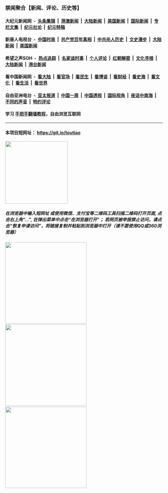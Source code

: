 ### 禁闻聚合【新闻、评论、历史等】

#### 大纪元新闻网 &nbsp;-&nbsp; [头条集锦](indexes/E头条集锦.md?t=03101302) &nbsp;|&nbsp; [港澳新闻](indexes/E港澳新闻.md?t=03101302)  &nbsp;|&nbsp; [大陆新闻](indexes/E大陆新闻.md?t=03101302) &nbsp;|&nbsp; [美国新闻](indexes/E美国新闻.md?t=03101302) &nbsp;|&nbsp; [国际新闻](indexes/E国际新闻.md?t=03101302) &nbsp;|&nbsp; [专栏文集](indexes/E专栏文集.md?t=03101302) &nbsp;|&nbsp; [纪元社论](indexes/E纪元社论.md?t=03101302) &nbsp;|&nbsp; [纪元特稿](indexes/E纪元特稿.md?t=03101302) 

#### 新唐人电视台 &nbsp;-&nbsp; [中国时局](indexes/N中国时局.md?t=03101302) &nbsp;|&nbsp; [共产党百年真相](indexes/N共产党百年真相.md?t=03101302) &nbsp;|&nbsp; [中共杀人历史](indexes/N中共杀人历史.md?t=03101302) &nbsp;|&nbsp; [文史漫步](indexes/N文史漫步.md?t=03101302) &nbsp;|&nbsp; [大陆新闻](indexes/N大陆新闻.md?t=03101302) &nbsp;|&nbsp; [美国新闻](indexes/N美国新闻.md?t=03101302)

#### 希望之声SOH &nbsp;-&nbsp; [热点追踪](indexes/H热点追踪.md?t=03101302) &nbsp;|&nbsp; [名家谈时事](indexes/H名家谈时事.md?t=03101302) &nbsp;|&nbsp; [个人评论](indexes/H个人评论.md?t=03101302)  &nbsp;|&nbsp; [红朝解密](indexes/H红朝解密.md?t=03101302) &nbsp;|&nbsp; [文化寻根](indexes/H文化寻根.md?t=03101302) &nbsp;|&nbsp; [大陆新闻](indexes/H大陆新闻.md?t=03101302) &nbsp;|&nbsp; [港台新闻](indexes/H港台新闻.md?t=03101302)

#### 看中国新闻网 &nbsp;-&nbsp; [看大陆](indexes/S看大陆.md?t=03101302) &nbsp;|&nbsp; [看官场](indexes/S看官场.md?t=03101302) &nbsp;|&nbsp; [看民生](indexes/S看民生.md?t=03101302)  &nbsp;|&nbsp; [看博谈](indexes/S看博谈.md?t=03101302) &nbsp;|&nbsp; [看财经](indexes/S看财经.md?t=03101302) &nbsp;|&nbsp; [看史海](indexes/S看史海.md?t=03101302) &nbsp;|&nbsp; [看文化](indexes/S看文化.md?t=03101302) &nbsp;|&nbsp; [看生活](indexes/S看生活.md?t=03101302) &nbsp;|&nbsp; [看世界](indexes/S看世界.md?t=03101302)

#### 自由亚洲电台 &nbsp;-&nbsp; [亚太报道](indexes/R亚太报道.md?t=03101302) &nbsp;|&nbsp; [中国一周](indexes/R中国一周.md?t=03101302) &nbsp;|&nbsp; [中国透视](indexes/R中国透视.md?t=03101302)  &nbsp;|&nbsp; [国际视角](indexes/R国际视角.md?t=03101302) &nbsp;|&nbsp; [夜话中南海](indexes/R夜话中南海.md?t=03101302) &nbsp;|&nbsp; [不同的声音](indexes/R不同的声音.md?t=03101302) &nbsp;|&nbsp; [特约评论](indexes/R特约评论.md?t=03101302)

#### 学习 [手把手翻墙教程](https://github.com/gfw-breaker/guides/wiki)，自由浏览互联网

----

#### 本项目短网址： https://git.io/toutiao
<img src="https://raw.githubusercontent.com/gfw-breaker/banned-news/master/scripts/img/qr.png" width="200px"/>  

##### 在浏览器中输入短网址 或使用微信、支付宝等二维码工具扫描二维码打开页面, 点击右上角"...", 在弹出菜单中点击“在浏览器打开”； 若网页被举报禁止访问，请点击“恢复申请访问”，将链接复制并粘贴到浏览器中打开（请不要使用QQ或360浏览器）

<img src="https://raw.githubusercontent.com/gfw-breaker/banned-news/master/scripts/img/1.png" width="260px"/> &nbsp; <img src="https://raw.githubusercontent.com/gfw-breaker/banned-news/master/scripts/img/2.png" width="260px"/> &nbsp; <img src="https://raw.githubusercontent.com/gfw-breaker/banned-news/master/scripts/img/3.png" width="260px"/>
